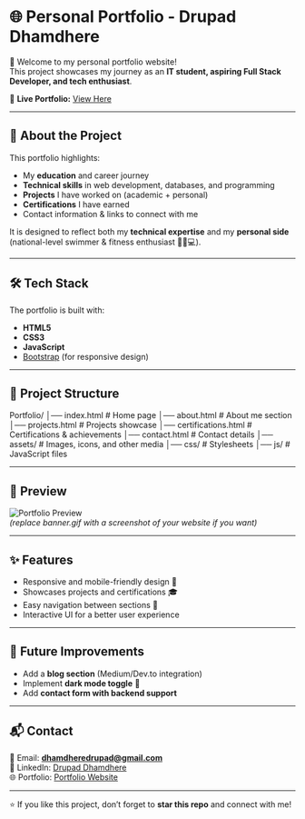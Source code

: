 # 🌐 Personal Portfolio - Drupad Dhamdhere

🚀 Welcome to my personal portfolio website!  
This project showcases my journey as an **IT student, aspiring Full Stack Developer, and tech enthusiast**.  

🔗 **Live Portfolio:** [View Here](https://drupad-2027.github.io/Portfolio/)

---

## 📖 About the Project
This portfolio highlights:
- My **education** and career journey
- **Technical skills** in web development, databases, and programming
- **Projects** I have worked on (academic + personal)
- **Certifications** I have earned
- Contact information & links to connect with me

It is designed to reflect both my **technical expertise** and my **personal side** (national-level swimmer & fitness enthusiast 🏊‍♂️💻).

---

## 🛠️ Tech Stack
The portfolio is built with:
- **HTML5**  
- **CSS3**  
- **JavaScript**  
- [Bootstrap](https://getbootstrap.com/) (for responsive design)  

---

## 📂 Project Structure
Portfolio/
│── index.html # Home page
│── about.html # About me section
│── projects.html # Projects showcase
│── certifications.html # Certifications & achievements
│── contact.html # Contact details
│── assets/ # Images, icons, and other media
│── css/ # Stylesheets
│── js/ # JavaScript files


---

## 📸 Preview
![Portfolio Preview](banner.gif)  
*(replace banner.gif with a screenshot of your website if you want)*

---

## ✨ Features
- Responsive and mobile-friendly design 📱  
- Showcases projects and certifications 🎓  
- Easy navigation between sections 🔗  
- Interactive UI for a better user experience  

---

## 🚀 Future Improvements
- Add a **blog section** (Medium/Dev.to integration)  
- Implement **dark mode toggle** 🌙  
- Add **contact form with backend support**  

---

## 📬 Contact
📧 Email: **dhamdheredrupad@gmail.com**  
🔗 LinkedIn: [Drupad Dhamdhere](https://www.linkedin.com/in/drupad-dhamdhere/)  
🌐 Portfolio: [Portfolio Website](https://drupad-2027.github.io/Portfolio/)  

---

⭐ If you like this project, don’t forget to **star this repo** and connect with me!  
